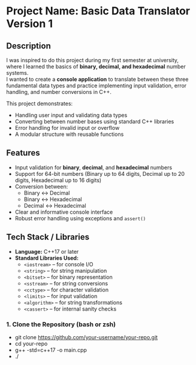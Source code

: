 # Project Name: Basic Data Translator Version 1

## Description
I was inspired to do this project during my first semester at university, where I learned the basics of **binary, decimal, and hexadecimal** number systems.  
I wanted to create a **console application** to translate between these three fundamental data types and practice implementing input validation, error handling, and number conversions in C++.  

This project demonstrates:
- Handling user input and validating data types
- Converting between number bases using standard C++ libraries
- Error handling for invalid input or overflow
- A modular structure with reusable functions

## Features
- Input validation for **binary**, **decimal**, and **hexadecimal** numbers
- Support for 64-bit numbers (Binary up to 64 digits, Decimal up to 20 digits, Hexadecimal up to 16 digits)
- Conversion between:
  - Binary ↔ Decimal
  - Binary ↔ Hexadecimal
  - Decimal ↔ Hexadecimal
- Clear and informative console interface
- Robust error handling using exceptions and `assert()`

## Tech Stack / Libraries
- **Language:** C++17 or later  
- **Standard Libraries Used:**
  - `<iostream>` – for console I/O  
  - `<string>` – for string manipulation  
  - `<bitset>` – for binary representation  
  - `<sstream>` – for string conversions  
  - `<cctype>` – for character validation  
  - `<limits>` – for input validation  
  - `<algorithm>` – for string transformations  
  - `<cassert>` – for internal sanity checks  


### 1. Clone the Repository (bash or zsh)
- git clone https://github.com/your-username/your-repo.git
- cd your-repo
- g++ -std=c++17 -o <output-name> main.cpp
- ./<output-name>
